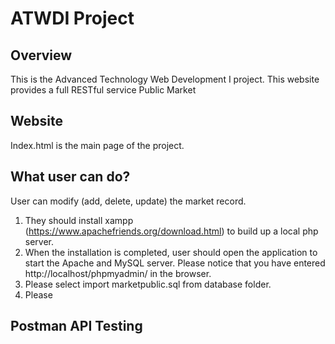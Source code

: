 # ATWDI Project

## Overview

This is the Advanced Technology Web Development I project. This website provides a full RESTful service Public Market

## Website

Index.html is the main page of the project.

## What user can do?

User can modify (add, delete, update) the market record.

1) They should install xampp (https://www.apachefriends.org/download.html) to build up a local php server.
2) When the installation is completed, user should open the application to start the Apache and MySQL server. Please notice that you have entered http://localhost/phpmyadmin/ in the browser.
3) Please select import marketpublic.sql from database folder.
4) Please 

## Postman API Testing

